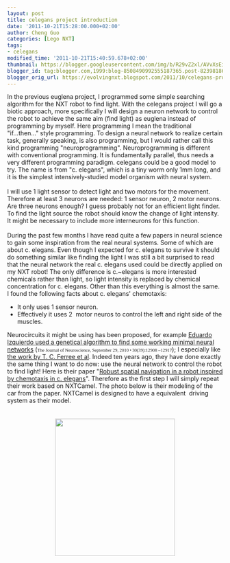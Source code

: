 ```yaml
---
layout: post
title: celegans project introduction
date: '2011-10-21T15:28:00.000+02:00'
author: Cheng Guo
categories: [Lego NXT]
tags:
- celegans
modified_time: '2011-10-21T15:40:59.678+02:00'
thumbnail: https://blogger.googleusercontent.com/img/b/R29vZ2xl/AVvXsEigc5LVELWaEORvCfI6-pyB_T5gL0MB6_lkOHlif-_MX_CoKEWBWSJR_JhZWrrhKeZm-COs8ltahDAi8GFOpLbEeBtGCWfP9Ej3OdPLk4XI1Vel7maw9o_uHWE5lcmI7rfjgazBt4-t2A/s72-c/Screen+Shot+2011-10-21+at+3.34.00+PM.png
blogger_id: tag:blogger.com,1999:blog-8508490992555187365.post-8239818614591748366
blogger_orig_url: https://evolvingnxt.blogspot.com/2011/10/celegans-project-introduction.html
---
```


In the previous euglena project, I programmed some simple searching algorithm for the NXT robot to find light. With the celegans project I will go a biotic approach, more specifically I will design a neuron network to control the robot to achieve the same aim (find light) as euglena instead of programming by myself. Here programming I mean the traditional "if...then..." style programming. To design a neural network to realize certain task, generally speaking, is also programming, but I would rather call this kind programming "neuroprogramming". Neuroprogramming is different with conventional programming.&nbsp;It is fundamentally&nbsp;parallel, thus needs a very different programming paradigm. celegans could be a good model to try. The name is from&nbsp;"c. elegans", which is a tiny worm only 1mm long, and it is the&nbsp;simplest intensively-studied&nbsp;model organism with neural system.<br />
<br />
I will use 1 light sensor to detect light and two motors for the movement. Therefore at least 3 neurons are needed: 1 sensor neuron, 2 motor neurons. Are three neurons enough? I guess probably not for an efficient light finder. To find the light&nbsp;source the robot should know the change of light intensity. It might be necessary to include more interneurons for this function.<br />
<br />
During the past few months I have read quite a few papers in neural science to gain some inspiration from the real neural systems. Some of which are about c. elegans. Even though I expected for c. elegans to survive it should do something similar like finding the light I was still a bit&nbsp;surprised&nbsp;to read that the neural network the real c. elegans used could be directly applied on my NXT robot! The only difference is c.~elegans is more interested chemicals rather than light, so light intensity is replaced by chemical concentration for c. elegans. Other than this everything is almost the same. I found the following facts about c. elegans' chemotaxis:<br />
<ul>
<li>It only uses 1 sensor neuron.</li>
<li>Effectively it uses 2 &nbsp;motor neuros to control the left and right side of the muscles.</li>
</ul>
<div>
Neurocircuits it might be using has been proposed, for example&nbsp;<a href="http://edizquierdo.wordpress.com/2010/08/05/evolution-and-analysis-of-minimal-neural-circuits-for-klinotaxis-in-c-elegans/">Eduardo Izquierdo used a genetical algorithm to find some working minimal neural networks</a>&nbsp;(<span style="font-family: MyriadMM; font-size: 8pt;">The Journal of Neuroscience, September 29, 2010 </span><span style="font-family: MyriadMM; font-size: 7pt;">• </span><span style="font-family: MyriadMM; font-size: 8pt;">30(39):12908 –12917</span>); I especially like <a href="http://www.csi.uoregon.edu/projects/celegans/talks/nips1996poster.html">the work by&nbsp;T. C. Ferree et al</a>. Indeed ten years ago, they have done exactly the same thing I want to do now: use the neural network to control the robot to find light! Here is their paper "<a href="http://chinook.uoregon.edu/papers/ab1998.pdf">Robust spatial navigation in a robot inspired by chemotaxis in c. elegans</a>". Therefore as the first step I will simply repeat their work based on NXTCamel. The photo below is their modeling of the car from the paper. NXTCamel is designed to have a&nbsp;equivalent&nbsp; driving system as their model.<br />
<br />
<br /></div>
<div class="separator" style="clear: both; text-align: center;">
<a href="https://blogger.googleusercontent.com/img/b/R29vZ2xl/AVvXsEigc5LVELWaEORvCfI6-pyB_T5gL0MB6_lkOHlif-_MX_CoKEWBWSJR_JhZWrrhKeZm-COs8ltahDAi8GFOpLbEeBtGCWfP9Ej3OdPLk4XI1Vel7maw9o_uHWE5lcmI7rfjgazBt4-t2A/s1600/Screen+Shot+2011-10-21+at+3.34.00+PM.png" imageanchor="1" style="margin-left: 1em; margin-right: 1em;"><img border="0" height="320" src="https://blogger.googleusercontent.com/img/b/R29vZ2xl/AVvXsEigc5LVELWaEORvCfI6-pyB_T5gL0MB6_lkOHlif-_MX_CoKEWBWSJR_JhZWrrhKeZm-COs8ltahDAi8GFOpLbEeBtGCWfP9Ej3OdPLk4XI1Vel7maw9o_uHWE5lcmI7rfjgazBt4-t2A/s320/Screen+Shot+2011-10-21+at+3.34.00+PM.png" width="280" /></a></div>